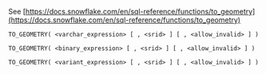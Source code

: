 See [https://docs.snowflake.com/en/sql-reference/functions/to_geometry](https://docs.snowflake.com/en/sql-reference/functions/to_geometry)
```
TO_GEOMETRY( <varchar_expression> [ , <srid> ] [ , <allow_invalid> ] )

TO_GEOMETRY( <binary_expression> [ , <srid> ] [ , <allow_invalid> ] )

TO_GEOMETRY( <variant_expression> [ , <srid> ] [ , <allow_invalid> ] )
```
